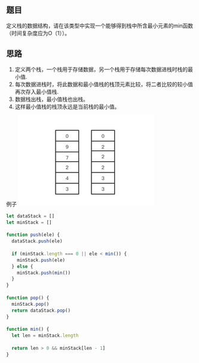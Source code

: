 ## 题目

定义栈的数据结构，请在该类型中实现一个能够得到栈中所含最小元素的min函数（时间复杂度应为O（1））。

## 思路

1. 定义两个栈，一个栈用于存储数据，另一个栈用于存储每次数据进栈时栈的最小值.
2. 每次数据进栈时，将此数据和最小值栈的栈顶元素比较，将二者比较的较小值再次存入最小值栈.
4. 数据栈出栈，最小值栈也出栈。
3. 这样最小值栈的栈顶永远是当前栈的最小值。

例子
![Alt text](../../images/包含min函数的栈.png)

```js
let dataStack = []
let minStack = []

function push(ele) {
  dataStack.push(ele)

  if (minStack.length === 0 || ele < min()) {
    minStack.push(ele)
  } else {
    minStack.push(min())
  }
}

function pop() {
  minStack.pop()
  return dataStack.pop()
}

function min() {
  let len = minStack.length

  return len > 0 && minStack[len - 1]
}
```
